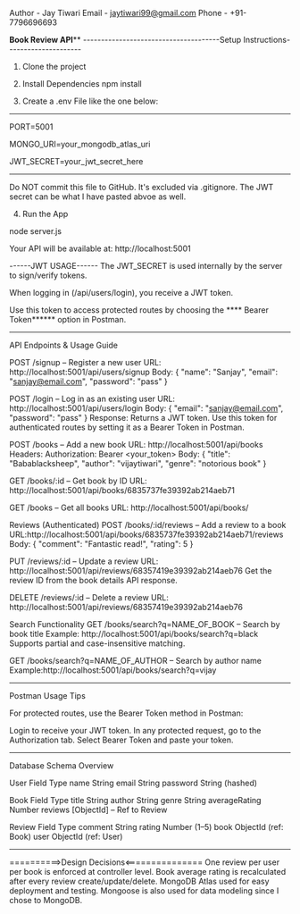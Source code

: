 Author - Jay Tiwari
Email - jaytiwari99@gmail.com
Phone - +91-7796696693

**********Book Review API************
--------------------------------------Setup Instructions---------------------
1. Clone the project

2. Install Dependencies
npm install

3. Create a .env File like the one below:
-------------------------------------------------------------
PORT=5001

MONGO_URI=your_mongodb_atlas_uri

JWT_SECRET=your_jwt_secret_here

-------------------------------------------------------------
Do NOT commit this file to GitHub.
It's excluded via .gitignore.
The JWT secret can be what I have pasted abvoe as well.

4. Run the App

node server.js

Your API will be available at:
http://localhost:5001

------JWT USAGE------
The JWT_SECRET is used internally by the server to sign/verify tokens.

When logging in (/api/users/login), you receive a JWT token.

Use this token to access protected routes by choosing the **** Bearer Token******
 option in Postman.
 
--------------------------------------------------------------------------------
API Endpoints & Usage Guide

POST /signup – Register a new user
URL: http://localhost:5001/api/users/signup
Body:
{
  "name": "Sanjay",
  "email": "sanjay@email.com",
  "password": "pass"
}

POST /login – Log in as an existing user
URL: http://localhost:5001/api/users/login
Body:
{
  "email": "sanjay@email.com",
  "password": "pass"
}
Response: Returns a JWT token. Use this token for authenticated routes by setting it as a Bearer Token in Postman.

POST /books – Add a new book
URL: http://localhost:5001/api/books
Headers: Authorization: Bearer <your_token>
Body:
{
  "title": "Babablacksheep",
  "author": "vijaytiwari",
  "genre": "notorious book"
}

GET /books/:id – Get book by ID
URL: http://localhost:5001/api/books/6835737fe39392ab214aeb71

GET /books – Get all books
URL: http://localhost:5001/api/books/

Reviews (Authenticated)
POST /books/:id/reviews – Add a review to a book
URL:http://localhost:5001/api/books/6835737fe39392ab214aeb71/reviews
Body:
{
  "comment": "Fantastic read!",
  "rating": 5
}

PUT /reviews/:id – Update a review
URL: http://localhost:5001/api/reviews/68357419e39392ab214aeb76
Get the review ID from the book details API response.

DELETE /reviews/:id – Delete a review
URL: http://localhost:5001/api/reviews/68357419e39392ab214aeb76

Search Functionality
GET /books/search?q=NAME_OF_BOOK – Search by book title
Example: http://localhost:5001/api/books/search?q=black
Supports partial and case-insensitive matching.

GET /books/search?q=NAME_OF_AUTHOR – Search by author name
Example:http://localhost:5001/api/books/search?q=vijay

------------------------------------------------------------------
Postman Usage Tips

For protected routes, use the Bearer Token method in Postman:

Login to receive your JWT token.
In any protected request, go to the Authorization tab.
Select Bearer Token and paste your token.

-------------------------------------------------------------------
Database Schema Overview

User
Field	Type
name	String
email	String
password	String (hashed)

Book
Field	Type
title	String
author	String
genre	String
averageRating	Number
reviews	[ObjectId] – Ref to Review

Review
Field	Type
comment	String
rating	Number (1–5)
book	ObjectId (ref: Book)
user	ObjectId (ref: User)

-------------------------------------------------------------------

==========>Design Decisions<===============
One review per user per book is enforced at controller level.
Book average rating is recalculated after every review create/update/delete.
MongoDB Atlas used for easy deployment and testing.
Mongoose is also used for data modeling since I chose to MongoDB.
